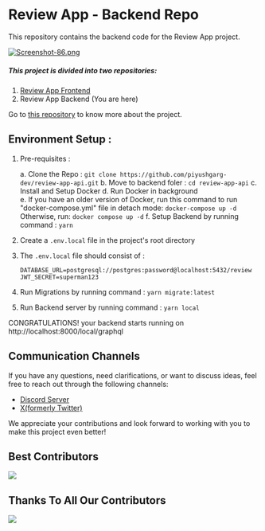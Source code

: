 # Review App - Backend Repo

This repository contains the backend code for the Review App project.

[![Screenshot-86.png](https://i.postimg.cc/pXzH9rcC/Screenshot-86.png)](https://postimg.cc/9rmSKmhw)

##### This project is divided into two repositories:

1. [Review App Frontend](https://github.com/piyushgarg-dev/review-app)
2. Review App Backend (You are here)

Go to [this repository](https://github.com/piyushgarg-dev/review-app) to know more about the project.

## Environment Setup :

1. Pre-requisites :

   a. Clone the Repo : `git clone https://github.com/piyushgarg-dev/review-app-api.git`
   b. Move to backend foler : `cd review-app-api`
   c. Install and Setup Docker
   d. Run Docker in background  
   e. If you have an older version of Docker, run this command to run "docker-compose.yml" file in detach mode:
      `docker-compose up -d`
      Otherwise, run: `docker compose up -d`
   f. Setup Backend by running command : `yarn`

2. Create a `.env.local` file in the project's root directory

3. The `.env.local` file should consist of :

   `DATABASE_URL=postgresql://postgres:password@localhost:5432/review
JWT_SECRET=superman123`

4. Run Migrations by running command : `yarn migrate:latest`

5. Run Backend server by running command : `yarn local`

CONGRATULATIONS! your backend starts running on http://localhost:8000/local/graphql

## Communication Channels

If you have any questions, need clarifications, or want to discuss ideas, feel free to reach out through the following channels:

- [Discord Server](https://discord.com/invite/YuUjtrufmT)
- [X(formerly Twitter)](https://twitter.com/piyushgarg_dev)

We appreciate your contributions and look forward to working with you to make this project even better!

## Best Contributors

<div>
    <a  href="https://github.com/piyushgarg-dev/review-app-api/graphs/contributors">
        <img src="https://contrib.rocks/image?repo=piyushgarg-dev/review-app-api&anon=1" />
    </a>
</div>

## Thanks To All Our Contributors

<a href="https://github.com/piyushgarg-dev/review-app-api/graphs/contributors">
  <img src="https://contrib.rocks/image?repo=piyushgarg-dev/review-app-api" />
</a>
